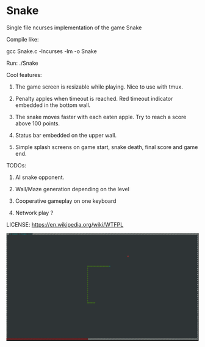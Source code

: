 # Snake

Single file ncurses implementation of the game Snake

Compile like:

gcc Snake.c -lncurses -lm -o Snake

Run: ./Snake


Cool features:

1. The game screen is resizable while playing. Nice to use with tmux.

2. Penalty apples when timeout is reached. Red timeout indicator embedded in the bottom wall. 

3. The snake moves faster with each eaten apple. Try to reach a score above 100 points.

4. Status bar embedded on the upper wall.

6. Simple splash screens on game start, snake death, final score and game end.


TODOs:

1. AI snake opponent.

2. Wall/Maze generation depending on the level

3. Cooperative gameplay on one keyboard

4. Network play ?

LICENSE: https://en.wikipedia.org/wiki/WTFPL

![Alt text](snake.png?raw=true)
